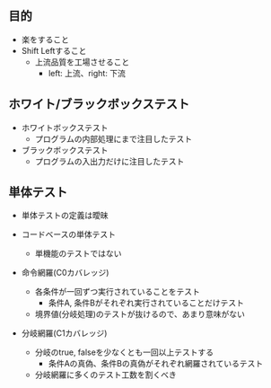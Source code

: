 ## 目的
- 楽をすること
- Shift Leftすること
  - 上流品質を工場させること
    - left: 上流、right: 下流

## ホワイト/ブラックボックステスト
- ホワイトボックステスト
  - プログラムの内部処理にまで注目したテスト
- ブラックボックステスト
  - プログラムの入出力だけに注目したテスト

## 単体テスト
- 単体テストの定義は曖昧
- コードベースの単体テスト
  - 単機能のテストではない

- 命令網羅(C0カバレッジ)
  - 各条件が一回ずつ実行されていることをテスト
      - 条件A, 条件Bがそれぞれ実行されていることだけテスト
  - 境界値(分岐処理)のテストが抜けるので、あまり意味がない
- 分岐網羅(C1カバレッジ)
  - 分岐のtrue, falseを少なくとも一回以上テストする
    - 条件Aの真偽、条件Bの真偽がそれぞれ網羅されているテスト
  - 分岐網羅に多くのテスト工数を割くべき

